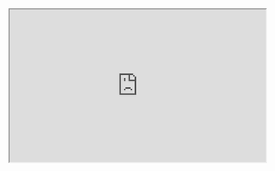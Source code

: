 <iframe src="https://www.man7.org/linux/man-pages/man2/syscalls.2.html" style="width:100%; height: 300px;"></iframe>